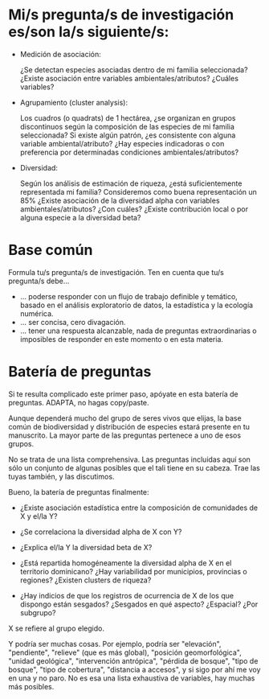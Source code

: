 # Mi/s pregunta/s de investigación es/son la/s siguiente/s:

* Medición de asociación:

    ¿Se detectan especies asociadas dentro de mi familia seleccionada?
    ¿Existe asociación entre variables ambientales/atributos? ¿Cuáles variables?
    
* Agrupamiento (cluster analysis):

    Los cuadros (o quadrats) de 1 hectárea, ¿se organizan en grupos discontinuos según la composición de las especies de mi familia seleccionada?
    Si existe algún patrón, ¿es consistente con alguna variable ambiental/atributo?
    ¿Hay especies indicadoras o con preferencia por determinadas condiciones ambientales/atributos?

* Diversidad:

    Según los análisis de estimación de riqueza, ¿está suficientemente representada mi familia? Consideremos como buena representación un 85%
    ¿Existe asociación de la diversidad alpha con variables ambientales/atributos? ¿Con cuáles?
    ¿Existe contribución local o por alguna especie a la diversidad beta?

# Base común

Formula tu/s pregunta/s de investigación. Ten en cuenta que tu/s pregunta/s debe...

* ... poderse responder con un flujo de trabajo definible y temático, basado en el análisis exploratorio de datos, la estadística y la ecología numérica.
* ... ser concisa, cero divagación.
* ... tener una respuesta alcanzable, nada de preguntas extraordinarias o imposibles de responder en este momento o en esta materia.

# Batería de preguntas

Si te resulta complicado este primer paso, apóyate en esta batería de preguntas. ADAPTA, no hagas copy/paste.

Aunque dependerá mucho del grupo de seres vivos que elijas, la base común de biodiversidad y distribución de especies estará presente en tu manuscrito. La mayor parte de las preguntas pertenece a uno de esos grupos.

No se trata de una lista comprehensiva. Las preguntas incluidas aquí son sólo un conjunto de algunas posibles que el tali tiene en su cabeza. Trae las tuyas también, y las discutimos.

Bueno, la batería de preguntas finalmente:

* ¿Existe asociación estadística entre la composición de comunidades de X y el/la Y?

* ¿Se correlaciona la diversidad alpha de X con Y?

* ¿Explica el/la Y la diversidad beta de X?

* ¿Está repartida homogéneamente la diversidad alpha de X en el territorio dominicano? ¿Hay variabilidad por municipios, provincias o regiones? ¿Existen clusters de riqueza?

* ¿Hay indicios de que los registros de ocurrencia de X de los que dispongo están sesgados? ¿Sesgados en qué aspecto? ¿Espacial? ¿Por subgrupo?

X se refiere al grupo elegido.

Y podría ser muchas cosas. Por ejemplo, podría ser "elevación", "pendiente", "relieve" (que es más global), "posición geomorfológica", "unidad geológica", "intervención antrópica", "pérdida de bosque", "tipo de bosque", "tipo de cobertura", "distancia a accesos", y si sigo por ahí me voy en una y no paro. No es esa una lista exhaustiva de variables, hay muchas más posibles.
